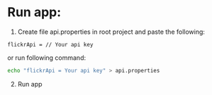 # Run app:
1. Create file api.properties in root project and paste the following:
```
flickrApi = // Your api key
```
or run following command:
```bash
echo "flickrApi = Your api key" > api.properties
```
2. Run app
